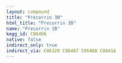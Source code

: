 ```yaml
---
layout: compound
title: "Precorrin 3B"
html_title: "Precorrin 3B"
name: "Precorrin 3B"
kegg_id: C06406
native: false
indirect_only: true
indirect_via: C06320 C06407 C06408 C06416
---
```

